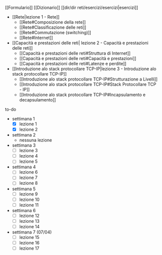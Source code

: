 [[Formulario]]
[[Dizionario]]
[[dir/dir reti/esercizi/esercizi|esercizi]]
- [[Rete|lezione 1 - Rete]]
	- [[Rete#Composizione della rete]]
	- [[Rete#Classificazione delle reti]]
	- [[Rete#Commutazione (switching)]]
	- [[Rete#Internet]]
- [[Capacità e prestazioni delle reti| lezione 2 - Capacità e prestazioni delle reti]] 
	- [[Capacità e prestazioni delle reti#Struttura di Internet]]
	- [[Capacità e prestazioni delle reti#Capacità e prestazioni]]
	- [[Capacità e prestazioni delle reti#Latenze e perdite]]
- [[Introduzione alo stack protocollare TCP-IP|lezione 3 - Introduzione alo stack protocollare TCP-IP]]
	- [[Introduzione alo stack protocollare TCP-IP#Strutturazione a Livelli]]
	- [[Introduzione alo stack protocollare TCP-IP#Stack Protocollare TCP - IP]] 
	- [[Introduzione alo stack protocollare TCP-IP#Incapsulamento e decapsulamento]]




to-do
- settimana 1
	- [x] lezione 1
	- [x] lezione 2
- settimana 2
	- nessuna lezione
- settimana 3
	- [ ] lezione 3 
	- [ ] lezione 4
	- [ ] lezione 5
- settimana 4
	- [ ] lezione 6
	- [ ] lezione 7
	- [ ] lezione 8
- settimana 5
	- [ ] lezione 9
	- [ ] lezione 10
	- [ ] lezione 11
- settimana 6
	- [ ] lezione 12
	- [ ] lezione 13
	- [ ] lezione 14
- settimana 7 (07/04)
	- [ ] lezione 15
	- [ ] lezione 16
	- [ ] lezione 17

